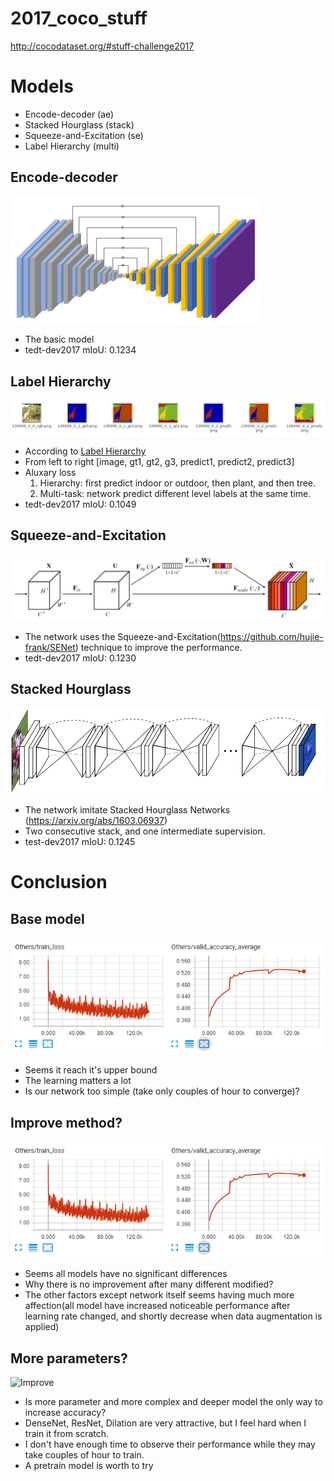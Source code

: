 # 2017_coco_stuff
http://cocodataset.org/#stuff-challenge2017

# Models
- Encode-decoder (ae)
- Stacked Hourglass (stack)
- Squeeze-and-Excitation (se)
- Label Hierarchy (multi)

## Encode-decoder
<img src="src/ae.png" width="400">

- The basic model
- tedt-dev2017 mIoU: 0.1234

## Label Hierarchy
<img src="src/multi.png">

- According to [Label Hierarchy](https://github.com/nightrome/cocostuff#label-hierarchy)
- From left to right [image, gt1, gt2, g3, predict1, predict2, predict3]
- Aluxary loss
    1. Hierarchy: first predict indoor or outdoor, then plant, and then tree.
    2. Multi-task: network predict different level labels at the same time.
- tedt-dev2017 mIoU: 0.1049 
    
## Squeeze-and-Excitation
<img src="src/se.png"  width="600">

- The network uses the Squeeze-and-Excitation(https://github.com/hujie-frank/SENet) technique to improve the performance.
- tedt-dev2017 mIoU:  0.1230 

## Stacked Hourglass
<img src="src/stack.png"  width="600">

- The network imitate Stacked Hourglass Networks (https://arxiv.org/abs/1603.06937)
- Two consecutive stack, and one intermediate supervision.
- test-dev2017 mIoU: 0.1245 


# Conclusion
## Base model
![Encode-decoder](src/ae_loss.png)

- Seems it reach it's upper bound
- The learning matters a lot
- Is our network too simple (take only couples of hour to converge)?
## Improve method?

![Improve](src/ae_loss.png)

- Seems all models have no significant differences
- Why there is no improvement after many different modified?
- The other factors except network itself seems having much more affection(all model have increased noticeable performance
 after learning rate changed, and shortly decrease when data augmentation is applied)
 
## More parameters?
![Improve](src/alow.png)
 
- Is more parameter and more complex and deeper model the only way to increase accuracy?
- DenseNet, ResNet, Dilation are very attractive, but I feel hard when I train it from scratch.
- I don't have enough time to observe their performance while they may take couples of hour to train.
- A pretrain model is worth to try   
